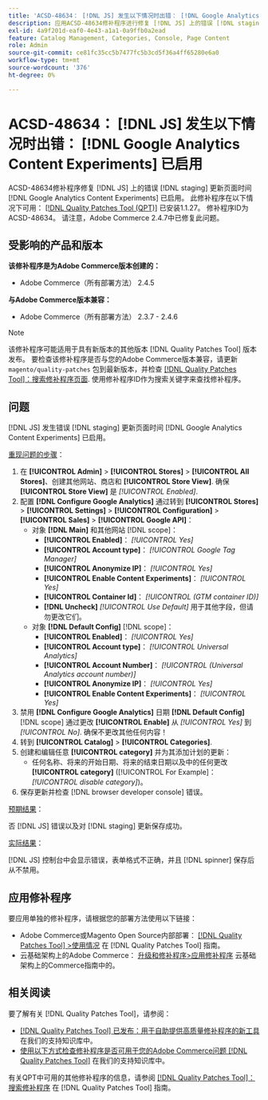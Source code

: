 ```yaml
---
title: 'ACSD-48634： [!DNL JS] 发生以下情况时出错： [!DNL Google Analytics Content Experiments] 已启用'
description: 应用ACSD-48634修补程序进行修复 [!DNL JS] 上的错误 [!DNL staging] 更新页面时间 [!DNL Google Analytics Content Experiments] 已启用。
exl-id: 4a9f201d-eaf0-4e43-a1a1-0a9ffb0a2ead
feature: Catalog Management, Categories, Console, Page Content
role: Admin
source-git-commit: ce81fc35cc5b7477fc5b3cd5f36a4ff65280e6a0
workflow-type: tm+mt
source-wordcount: '376'
ht-degree: 0%

---
```


# ACSD-48634： [!DNL JS] 发生以下情况时出错： [!DNL Google Analytics Content Experiments] 已启用

ACSD-48634修补程序修复 [!DNL JS] 上的错误 [!DNL staging] 更新页面时间 [!DNL Google Analytics Content Experiments] 已启用。 此修补程序在以下情况下可用： [[!DNL Quality Patches Tool (QPT)]](/help/announcements/adobe-commerce-announcements/magento-quality-patches-released-new-tool-to-self-serve-quality-patches.md) 已安装1.1.27。 修补程序ID为ACSD-48634。 请注意，Adobe Commerce 2.4.7中已修复此问题。

## 受影响的产品和版本

**该修补程序是为Adobe Commerce版本创建的：**

* Adobe Commerce（所有部署方法） 2.4.5

**与Adobe Commerce版本兼容：**

* Adobe Commerce（所有部署方法） 2.3.7 - 2.4.6

>[!NOTE]
>
>该修补程序可能适用于具有新版本的其他版本 [!DNL Quality Patches Tool] 版本发布。 要检查该修补程序是否与您的Adobe Commerce版本兼容，请更新 `magento/quality-patches` 包到最新版本，并检查 [[!DNL Quality Patches Tool]：搜索修补程序页面](https://experienceleague.adobe.com/tools/commerce-quality-patches/index.html). 使用修补程序ID作为搜索关键字来查找修补程序。

## 问题

[!DNL JS] 发生错误 [!DNL staging] 更新页面时间 [!DNL Google Analytics Content Experiments] 已启用。

<u>重现问题的步骤</u>：

1. 在 **[!UICONTROL Admin]** > **[!UICONTROL Stores]** > **[!UICONTROL All Stores]**、创建其他网站、商店和 **[!UICONTROL Store View]**. 确保 **[!UICONTROL Store View]** 是 *[!UICONTROL Enabled]*.
1. 配置 **[!DNL Configure Google Analytics]** 通过转到 **[!UICONTROL Stores]** > **[!UICONTROL Settings]** > **[!UICONTROL Configuration]** > **[!UICONTROL Sales]** > **[!UICONTROL Google API]**：
   * 对象 **[!DNL Main]** 和其他网站 [!DNL scope]：
      * **[!UICONTROL Enabled]**： *[!UICONTROL Yes]*
      * **[!UICONTROL Account type]**： *[!UICONTROL Google Tag Manager]*
      * **[!UICONTROL Anonymize IP]**： *[!UICONTROL Yes]*
      * **[!UICONTROL Enable Content Experiments]**： *[!UICONTROL Yes]*
      * **[!UICONTROL Container Id]**： *[!UICONTROL (GTM container ID)]*
      * **[!DNL Uncheck]** *[!UICONTROL Use Default]* 用于其他字段，但请勿更改它们。
   * 对象 **[!DNL Default Config]** [!DNL scope]：
      * **[!UICONTROL Enabled]**： *[!UICONTROL Yes]*
      * **[!UICONTROL Account type]**： *[!UICONTROL Universal Analytics]*
      * **[!UICONTROL Account Number]**： *[!UICONTROL (Universal Analytics account number)]*
      * **[!UICONTROL Anonymize IP]**： *[!UICONTROL Yes]*
      * **[!UICONTROL Enable Content Experiments]**： *[!UICONTROL Yes]*
1. 禁用 **[!DNL Configure Google Analytics]** 日期 **[!DNL Default Config]** [!DNL scope] 通过更改 **[!UICONTROL Enable]** 从 *[!UICONTROL Yes]* 到 *[!UICONTROL No]*. 确保不更改其他任何内容！
1. 转到 **[!UICONTROL Catalog]** > **[!UICONTROL Categories]**.
1. 创建和编辑任意 **[!UICONTROL category]** 并为其添加计划的更新：
   * 任何名称、将来的开始日期、将来的结束日期以及中的任何更改 **[!UICONTROL category]** ([!UICONTROL For Example]： *[!UICONTROL disable category]*)。
1. 保存更新并检查 [!DNL browser developer console] 错误。

<u>预期结果</u>：

否 [!DNL JS] 错误以及对 [!DNL staging] 更新保存成功。

<u>实际结果</u>：

[!DNL JS] 控制台中会显示错误，表单格式不正确，并且 [!DNL spinner] 保存后从不禁用。

## 应用修补程序

要应用单独的修补程序，请根据您的部署方法使用以下链接：

* Adobe Commerce或Magento Open Source内部部署： [[!DNL Quality Patches Tool] >使用情况](https://experienceleague.adobe.com/docs/commerce-operations/tools/quality-patches-tool/usage.html) 在 [!DNL Quality Patches Tool] 指南。
* 云基础架构上的Adobe Commerce： [升级和修补程序>应用修补程序](https://experienceleague.adobe.com/docs/commerce-cloud-service/user-guide/develop/upgrade/apply-patches.html) 云基础架构上的Commerce指南中的。

## 相关阅读

要了解有关 [!DNL Quality Patches Tool]，请参阅：

* [[!DNL Quality Patches Tool] 已发布：用于自助提供高质量修补程序的新工具](/help/announcements/adobe-commerce-announcements/magento-quality-patches-released-new-tool-to-self-serve-quality-patches.md) 在我们的支持知识库中。
* [使用以下方式检查修补程序是否可用于您的Adobe Commerce问题 [!DNL Quality Patches Tool]](/help/support-tools/patches-available-in-qpt-tool/check-patch-for-magento-issue-with-magento-quality-patches.md) 在我们的支持知识库中。

有关QPT中可用的其他修补程序的信息，请参阅 [[!DNL Quality Patches Tool]：搜索修补程序](https://experienceleague.adobe.com/tools/commerce-quality-patches/index.html) 在 [!DNL Quality Patches Tool] 指南。
